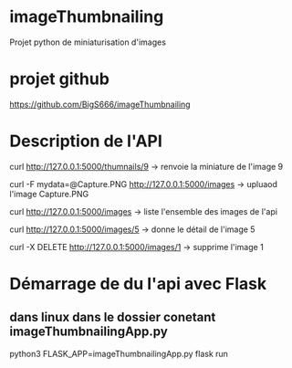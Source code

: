 # imageThumbnailing
Projet python de miniaturisation d'images

# projet github
https://github.com/BigS666/imageThumbnailing

# Description de l'API
curl http://127.0.0.1:5000/thumnails/9
-> renvoie la miniature de l'image 9

curl -F mydata=@Capture.PNG http://127.0.0.1:5000/images
-> upluaod l'image Capture.PNG

curl http://127.0.0.1:5000/images
-> liste l'ensemble des images de l'api

curl http://127.0.0.1:5000/images/5
-> donne le détail de l'image 5 

curl -X DELETE http://127.0.0.1:5000/images/1
-> supprime l'image 1

# Démarrage de du l'api avec Flask
## dans linux dans le dossier conetant imageThumbnailingApp.py
python3 FLASK_APP=imageThumbnailingApp.py flask run